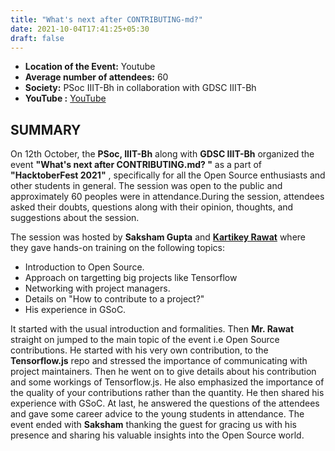 ```yaml
---
title: "What's next after CONTRIBUTING-md?"
date: 2021-10-04T17:41:25+05:30
draft: false
---
```


- **Location of the Event:** Youtube
- **Average number of attendees:** 60
- **Society:** PSoc IIIT-Bh in collaboration with GDSC IIIT-Bh
- **YouTube :** [YouTube](https://www.youtube.com/watch?v=xZ_-Mw3KfRg)

## SUMMARY

On 12th October, the **PSoc, IIIT-Bh** along with **GDSC IIIT-Bh** organized the event **"What's next after CONTRIBUTING.md? "** as a part of **"HacktoberFest 2021"** , specifically for all the Open Source enthusiasts and other students in general. The session was open to the public and approximately 60 peoples were in attendance.During the session, attendees asked their doubts, questions along with their opinion, thoughts, and suggestions about the session.

The session was hosted by **Saksham Gupta** and **[Kartikey Rawat](https://github.com/carrycooldude)** where they gave hands-on training on the following topics:

- Introduction to Open Source.
- Approach on targetting big projects like Tensorflow
- Networking with project managers.
- Details on "How to contribute to a project?"
- His experience in GSoC.

It started with the usual introduction and formalities. Then **Mr. Rawat** straight on jumped to the main topic of the event i.e Open Source contributions. He started with his very own contribution, to the **Tensorflow.js** repo and stressed the importance of communicating with project maintainers. Then he went on to give details about his contribution and some workings of Tensorflow.js. He also emphasized the importance of the quality of your contributions rather than the quantity. He then shared his experience with GSoC. At last, he answered the questions of the attendees and gave some career advice to the young students in attendance. The event ended with **Saksham** thanking the guest for gracing us with his presence and sharing his valuable insights into the Open Source world.
